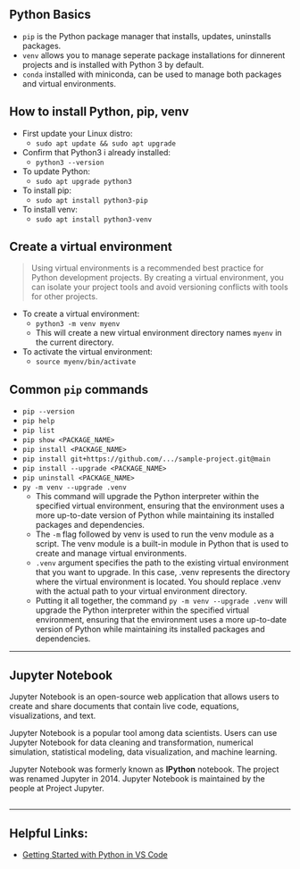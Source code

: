 ## Python Basics
- `pip` is the Python package manager that installs, updates, uninstalls packages.
- `venv` allows you to manage seperate package installations for dinnerent projects and is installed with Python 3 by default.
- `conda` installed with miniconda, can be used to manage both packages and virtual environments.

## How to install Python, pip, venv
- First update your Linux distro: 
  - `sudo apt update && sudo apt upgrade`
- Confirm that Python3 i already installed:
  - `python3 --version`
- To update Python:
  - `sudo apt upgrade python3`  
- To install pip:
  - `sudo apt install python3-pip`
- To install venv:
  - `sudo apt install python3-venv`

## Create a virtual environment
>Using virtual environments is a recommended best practice for Python development projects. By creating a virtual environment, you can isolate
your project tools and avoid versioning conflicts with tools for other projects.

- To create a virtual environment:
  - `python3 -m venv myenv`
  - This will create a new virtual environment directory names `myenv` in the current directory.
- To activate the virtual environment:
  - `source myenv/bin/activate`

## Common `pip` commands
- `pip --version`
- `pip help`
- `pip list`
- `pip show <PACKAGE_NAME>`
- `pip install <PACKAGE_NAME>`
- `pip install git+https://github.com/.../sample-project.git@main`
- `pip install --upgrade <PACKAGE_NAME>`
- `pip uninstall <PACKAGE_NAME>`
- `py -m venv --upgrade .venv`
  - This command will upgrade the Python interpreter within the specified virtual environment, ensuring that the environment uses a more up-to-date version of Python while maintaining its installed packages and dependencies.
  - The `-m` flag followed by venv is used to run the venv module as a script. The venv module is a built-in module in Python that is used to create and manage virtual environments.
  - `.venv` argument specifies the path to the existing virtual environment that you want to upgrade. In this case, .venv represents the directory where the virtual environment is located. You should replace .venv with the actual path to your virtual environment directory.
  - Putting it all together, the command `py -m venv --upgrade .venv` will upgrade the Python interpreter within the specified virtual environment, ensuring that the environment uses a more up-to-date version of Python while maintaining its installed packages and dependencies.

---

## Jupyter Notebook

Jupyter Notebook is an open-source web application that allows users to create and share documents that contain live code, equations, visualizations, and text.

Jupyter Notebook is a popular tool among data scientists. Users can use Jupyter Notebook for data cleaning and transformation, numerical simulation, statistical modeling, data visualization, and machine learning.

Jupyter Notebook was formerly known as __IPython__ notebook. The project was renamed Jupyter in 2014. Jupyter Notebook is maintained by the people at Project Jupyter.

## 

---
## Helpful Links:
- [Getting Started with Python in VS Code](https://code.visualstudio.com/docs/python/python-tutorial)


